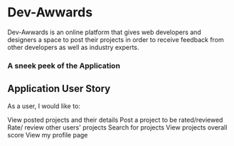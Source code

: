 # Dev-Awwards
Dev-Awwards is an online platform that gives web developers and designers a space to post their projects in order to receive feedback from other developers as well as industry experts.

### A sneek peek of the Application



## Application User Story

As a user, I would like to:

View posted projects and their details
Post a project to be rated/reviewed
Rate/ review other users' projects
Search for projects 
View projects overall score
View my profile page
